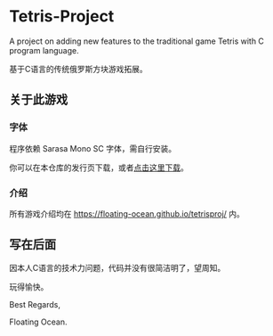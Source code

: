 # Tetris-Project
A project on adding new features to the traditional game Tetris with C program language. 

基于C语言的传统俄罗斯方块游戏拓展。

## 关于此游戏

### 字体

程序依赖 Sarasa Mono SC 字体，需自行安装。

你可以在本仓库的发行页下载，或者[点击这里下载](https://github.com/Floating-Ocean/Tetris-Project/releases/download/v2.1.0/sarasa-mono-sc-regular.ttf)。

### 介绍

所有游戏介绍均在 <https://floating-ocean.github.io/tetrisproj/> 内。

## 写在后面

因本人C语言的技术力问题，代码并没有很简洁明了，望周知。

玩得愉快。

Best Regards,

Floating Ocean.
